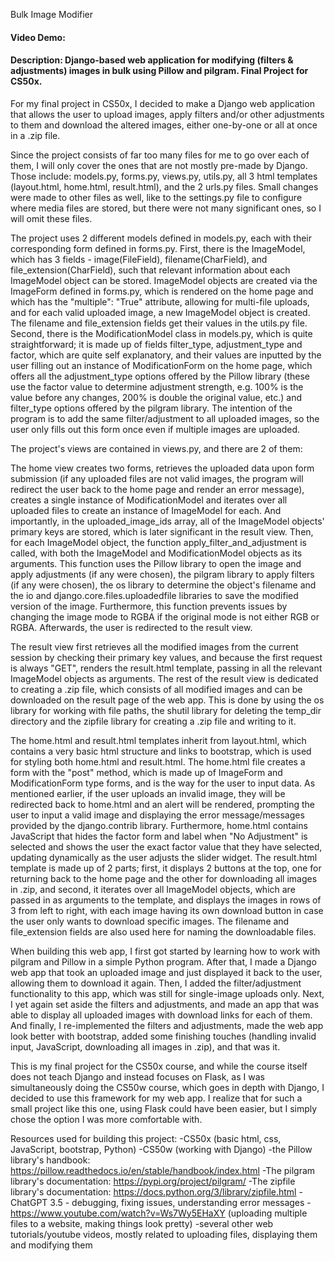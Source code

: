 Bulk Image Modifier
#### Video Demo:  <URL HERE>
#### Description: Django-based web application for modifying (filters & adjustments) images in bulk using Pillow and pilgram. Final Project for CS50x.

For my final project in CS50x, I decided to make a Django web application that allows the user to upload images, apply filters and/or other adjustments to them and download the altered images, either one-by-one or all at once in a .zip file. 

Since the project consists of far too many files for me to go over each of them, I will only cover the ones that are not mostly pre-made by Django. Those include: models.py, forms.py, views.py, utils.py, all 3 html templates (layout.html, home.html, result.html), and the 2 urls.py files. Small changes were made to other files as well, like to the settings.py file to configure where media files are stored, but there were not many significant ones, so I will omit these files. 

The project uses 2 different models defined in models.py, each with their corresponding form defined in forms.py. First, there is the ImageModel, which has 3 fields - image(FileField), filename(CharField), and file_extension(CharField), such that relevant information about each ImageModel object can be stored. ImageModel objects are created via the ImageForm defined in forms.py, which is rendered on the home page and which has the "multiple": "True" attribute, allowing for multi-file uploads, and for each valid uploaded image, a new ImageModel object is created. The filename and file_extension fields get their values in the utils.py file. Second, there is the ModificationModel class in models.py, which is quite straightforward; it is made up of fields filter_type, adjustment_type and factor, which are quite self explanatory, and their values are inputted by the user filling out an instance of ModificationForm on the home page, which offers all the adjustment_type options offered by the Pillow library (these use the factor value to determine adjustment strength, e.g. 100% is the value before any changes, 200% is double the original value, etc.) and filter_type options offered by the pilgram library. The intention of the program is to add the same filter/adjustment to all uploaded images, so the user only fills out this form once even if multiple images are uploaded.

The project's views are contained in views.py, and there are 2 of them:

The home view creates two forms, retrieves the uploaded data upon form submission (if any uploaded files are not valid images, the program will redirect the user back to the home page and render an error message), creates a single instance of ModificationModel and iterates over all uploaded files to create an instance of ImageModel for each. And importantly, in the uploaded_image_ids array, all of the ImageModel objects' primary keys are stored, which is later significant in the result view. Then, for each ImageModel object, the function apply_filter_and_adjustment is called, with both the ImageModel and ModificationModel objects as its arguments. This function uses the Pillow library to open the image and apply adjustments (if any were chosen), the pilgram library to apply filters (if any were chosen), the os library to determine the object's filename and the io and django.core.files.uploadedfile libraries to save the modified version of the image. Furthermore, this function prevents issues by changing the image mode to RGBA if the original mode is not either RGB or RGBA. Afterwards, the user is redirected to the result view.

The result view first retrieves all the modified images from the current session by checking their primary key values, and because the first request is always "GET", renders the result.html template, passing in all the relevant ImageModel objects as arguments. The rest of the result view is dedicated to creating a .zip file, which consists of all modified images and can be downloaded on the result page of the web app. This is done by using the os library for working with file paths, the shutil library for deleting the temp_dir directory and the zipfile library for creating a .zip file and writing to it.

The home.html and result.html templates inherit from layout.html, which contains a very basic html structure and links to bootstrap, which is used for styling both home.html and result.html. The home.html file creates a form with the "post" method, which is made up of ImageForm and ModificationForm type forms, and is the way for the user to input data. As mentioned earlier, if the user uploads an invalid image, they will be redirected back to home.html and an alert will be rendered, prompting the user to input a valid image and displaying the error message/messages provided by the django.contrib library. Furthermore, home.html contains JavaScript that hides the factor form and label when "No Adjustment" is selected and shows the user the exact factor value that they have selected, updating dynamically as the user adjusts the slider widget. The result.html template is made up of 2 parts; first, it displays 2 buttons at the top, one for returning back to the home page and the other for downloading all images in .zip, and second, it iterates over all ImageModel objects, which are passed in as arguments to the template, and displays the images in rows of 3 from left to right, with each image having its own download button in case the user only wants to download specific images. The filename and file_extension fields are also used here for naming the downloadable files. 

When building this web app, I first got started by learning how to work with pilgram and Pillow in a simple Python program. After that, I made a Django web app that took an uploaded image and just displayed it back to the user, allowing them to download it again. Then, I added the filter/adjustment functionality to this app, which was still for single-image uploads only. Next, I yet again set aside the filters and adjustments, and made an app that was able to display all uploaded images with download links for each of them. And finally, I re-implemented the filters and adjustments, made the web app look better with bootstrap, added some finishing touches (handling invalid input, JavaScript, downloading all images in .zip), and that was it.

This is my final project for the CS50x course, and while the course itself does not teach Django and instead focuses on Flask, as I was simultaneously doing the CS50w course, which goes in depth with Django, I decided to use this framework for my web app. I realize that for such a small project like this one, using Flask could have been easier, but I simply chose the option I was more comfortable with. 

Resources used for building this project:
-CS50x (basic html, css, JavaScript, bootstrap, Python)
-CS50w (working with Django)
-the Pillow library's handbook: https://pillow.readthedocs.io/en/stable/handbook/index.html
-The pilgram library's documentation: https://pypi.org/project/pilgram/
-The zipfile library's documentation: https://docs.python.org/3/library/zipfile.html
-ChatGPT 3.5 - debugging, fixing issues, understanding error messages
-https://www.youtube.com/watch?v=Ws7Wy5EHaXY (uploading multiple files to a website, making things look pretty)
-several other web tutorials/youtube videos, mostly related to uploading files, displaying them and modifying them